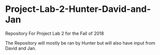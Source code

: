 # Project-Lab-2-Hunter-David-and-Jan
Repository For Project Lab 2 for the Fall of 2018

The Repository will mostly be ran by Hunter but will also have input from David and Jan. 
